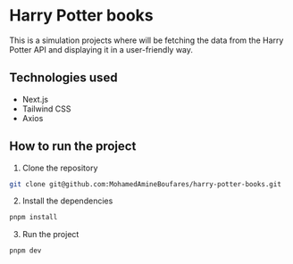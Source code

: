 # Harry Potter books

This is a simulation projects where will be fetching the data from the Harry Potter API and displaying it in a user-friendly way.

## Technologies used

- Next.js
- Tailwind CSS
- Axios

## How to run the project

1. Clone the repository

```bash
git clone git@github.com:MohamedAmineBoufares/harry-potter-books.git
```

2. Install the dependencies

```bash
pnpm install
```

3. Run the project

```bash
pnpm dev
```
